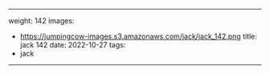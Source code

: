 
---
weight: 142
images:
- https://jumpingcow-images.s3.amazonaws.com/jack/jack_142.png
title: jack 142
date: 2022-10-27
tags:
- jack
---
